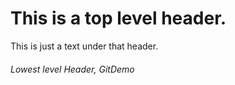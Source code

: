# This is a top level header.

This is just a text under that header.

###### Lowest level Header, GitDemo
